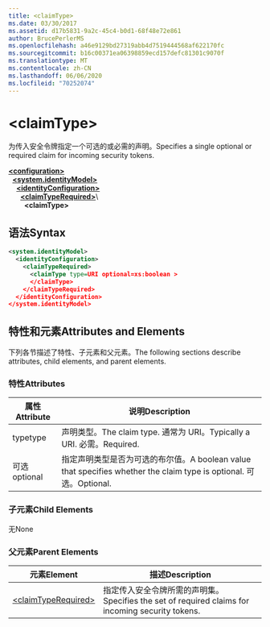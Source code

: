 ```yaml
---
title: <claimType>
ms.date: 03/30/2017
ms.assetid: d17b5831-9a2c-45c4-b0d1-68f48e72e861
author: BrucePerlerMS
ms.openlocfilehash: a46e9129bd27319abb4d7519444568af622170fc
ms.sourcegitcommit: b16c00371ea06398859ecd157defc81301c9070f
ms.translationtype: MT
ms.contentlocale: zh-CN
ms.lasthandoff: 06/06/2020
ms.locfileid: "70252074"
---
```

# \<claimType>
<span data-ttu-id="b6846-101">为传入安全令牌指定一个可选的或必需的声明。</span><span class="sxs-lookup"><span data-stu-id="b6846-101">Specifies a single optional or required claim for incoming security tokens.</span></span>  
  
[**\<configuration>**](../configuration-element.md)\
&nbsp;&nbsp;[**\<system.identityModel>**](system-identitymodel.md)\
&nbsp;&nbsp;&nbsp;&nbsp;[**\<identityConfiguration>**](identityconfiguration.md)\
&nbsp;&nbsp;&nbsp;&nbsp;&nbsp;&nbsp;[**\<claimTypeRequired>**](claimtyperequired.md)\  
&nbsp;&nbsp;&nbsp;&nbsp;&nbsp;&nbsp;&nbsp;&nbsp;**\<claimType>**  
  
## <a name="syntax"></a><span data-ttu-id="b6846-102">语法</span><span class="sxs-lookup"><span data-stu-id="b6846-102">Syntax</span></span>  
  
```xml  
<system.identityModel>  
  <identityConfiguration>  
    <claimTypeRequired>  
      <claimType type=URI optional=xs:boolean >  
      </claimType>  
    </claimTypeRequired>  
  </identityConfiguration>  
</system.identityModel>  
```  
  
## <a name="attributes-and-elements"></a><span data-ttu-id="b6846-103">特性和元素</span><span class="sxs-lookup"><span data-stu-id="b6846-103">Attributes and Elements</span></span>  
 <span data-ttu-id="b6846-104">下列各节描述了特性、子元素和父元素。</span><span class="sxs-lookup"><span data-stu-id="b6846-104">The following sections describe attributes, child elements, and parent elements.</span></span>  
  
### <a name="attributes"></a><span data-ttu-id="b6846-105">特性</span><span class="sxs-lookup"><span data-stu-id="b6846-105">Attributes</span></span>  
  
|<span data-ttu-id="b6846-106">属性</span><span class="sxs-lookup"><span data-stu-id="b6846-106">Attribute</span></span>|<span data-ttu-id="b6846-107">说明</span><span class="sxs-lookup"><span data-stu-id="b6846-107">Description</span></span>|  
|---------------|-----------------|  
|<span data-ttu-id="b6846-108">type</span><span class="sxs-lookup"><span data-stu-id="b6846-108">type</span></span>|<span data-ttu-id="b6846-109">声明类型。</span><span class="sxs-lookup"><span data-stu-id="b6846-109">The claim type.</span></span> <span data-ttu-id="b6846-110">通常为 URI。</span><span class="sxs-lookup"><span data-stu-id="b6846-110">Typically a URI.</span></span> <span data-ttu-id="b6846-111">必需。</span><span class="sxs-lookup"><span data-stu-id="b6846-111">Required.</span></span>|  
|<span data-ttu-id="b6846-112">可选</span><span class="sxs-lookup"><span data-stu-id="b6846-112">optional</span></span>|<span data-ttu-id="b6846-113">指定声明类型是否为可选的布尔值。</span><span class="sxs-lookup"><span data-stu-id="b6846-113">A boolean value that specifies whether the claim type is optional.</span></span> <span data-ttu-id="b6846-114">可选。</span><span class="sxs-lookup"><span data-stu-id="b6846-114">Optional.</span></span>|  
  
### <a name="child-elements"></a><span data-ttu-id="b6846-115">子元素</span><span class="sxs-lookup"><span data-stu-id="b6846-115">Child Elements</span></span>  
 <span data-ttu-id="b6846-116">无</span><span class="sxs-lookup"><span data-stu-id="b6846-116">None</span></span>  
  
### <a name="parent-elements"></a><span data-ttu-id="b6846-117">父元素</span><span class="sxs-lookup"><span data-stu-id="b6846-117">Parent Elements</span></span>  
  
|<span data-ttu-id="b6846-118">元素</span><span class="sxs-lookup"><span data-stu-id="b6846-118">Element</span></span>|<span data-ttu-id="b6846-119">描述</span><span class="sxs-lookup"><span data-stu-id="b6846-119">Description</span></span>|  
|-------------|-----------------|  
|[\<claimTypeRequired>](claimtyperequired.md)|<span data-ttu-id="b6846-120">指定传入安全令牌所需的声明集。</span><span class="sxs-lookup"><span data-stu-id="b6846-120">Specifies the set of required claims for incoming security tokens.</span></span>|
